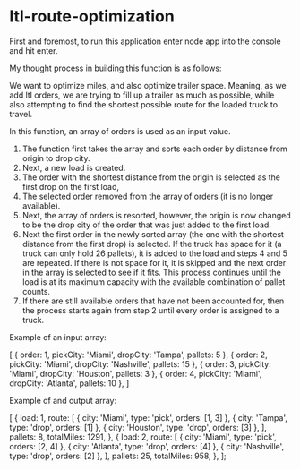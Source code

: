 # ltl-route-optimization

First and foremost, to run this application enter node app into the console and hit enter.

My thought process in building this function is as follows:

We want to optimize miles, and also optimize trailer space. Meaning, as we add ltl orders, we are trying to fill up a trailer as much as possible, while also attempting to find the shortest possible route for the loaded truck to travel.

In this function, an array of orders is used as an input value.

1. The function first takes the array and sorts each order by distance from origin to drop city.
2. Next, a new load is created.
3. The order with the shortest distance from the origin is selected as the first drop on the first load,
4. The selected order removed from the array of orders (it is no longer available).
5. Next, the array of orders is resorted, however, the origin is now changed to be the drop city of the order that was just added to the first load.
6. Next the first order in the newly sorted array (the one with the shortest distance from the first drop) is selected. If the truck has space for it (a truck can only hold 26 pallets), it is added to the load and steps 4 and 5 are repeated. If there is not space for it, it is skipped and the next order in the array is selected to see if it fits. This process continues until the load is at its maximum capacity with the available combination of pallet counts.
7. If there are still available orders that have not been accounted for, then the process starts again from step 2 until every order is assigned to a truck.

Example of an input array:

[
{ order: 1, pickCity: 'Miami', dropCity: 'Tampa', pallets: 5 },
{ order: 2, pickCity: 'Miami', dropCity: 'Nashville', pallets: 15 },
{ order: 3, pickCity: 'Miami', dropCity: 'Houston', pallets: 3 },
{ order: 4, pickCity: 'Miami', dropCity: 'Atlanta', pallets: 10 },
]

Example of and output array:

[
{
load: 1,
route: [
{ city: 'Miami', type: 'pick', orders: [1, 3] },
{ city: 'Tampa', type: 'drop', orders: [1] },
{ city: 'Houston', type: 'drop', orders: [3] },
],
pallets: 8,
totalMiles: 1291,
},
{
load: 2,
route: [
{ city: 'Miami', type: 'pick', orders: [2, 4] },
{ city: 'Atlanta', type: 'drop', orders: [4] },
{ city: 'Nashville', type: 'drop', orders: [2] },
],
pallets: 25,
totalMiles: 958,
},
];
